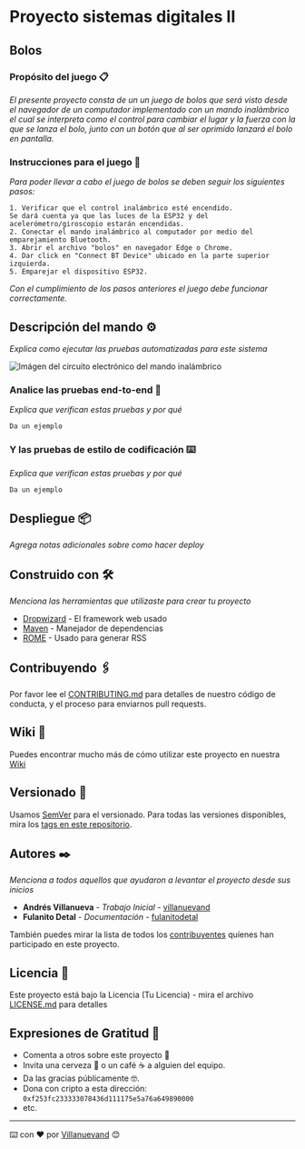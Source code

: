 # Proyecto sistemas digitales II

## Bolos

### Propósito del juego 📋

_El presente proyecto consta de un un juego de bolos que será visto desde el navegador de un computador implementado con un mando inalámbrico el cual se interpreta como el control para cambiar el lugar y la fuerza con la que se lanza el bolo, junto con un botón que al ser oprimido lanzará el bolo en pantalla._

### Instrucciones para el juego 🔧

_Para poder llevar a cabo el juego de bolos se deben seguir los siguientes pasos:_
```
1. Verificar que el control inalámbrico esté encendido. 
Se dará cuenta ya que las luces de la ESP32 y del acelerómetro/giroscopio estarán encendidas.
2. Conectar el mando inalámbrico al computador por medio del emparejamiento Bluetooth.
3. Abrir el archivo "bolos" en navegador Edge o Chrome.
4. Dar click en "Connect BT Device" ubicado en la parte superior izquierda.
5. Emparejar el dispositivo ESP32.
```

_Con el cumplimiento de los pasos anteriores el juego debe funcionar correctamente._

## Descripción del mando ⚙️

_Explica como ejecutar las pruebas automatizadas para este sistema_

![Imágen del circuito electrónico del mando inalámbrico](https://raw.githubusercontent.com/nataliagarciaparra/ProyectofinalSDII/master/assets/ImagenV1.png)

### Analice las pruebas end-to-end 🔩

_Explica que verifican estas pruebas y por qué_

```
Da un ejemplo
```

### Y las pruebas de estilo de codificación ⌨️

_Explica que verifican estas pruebas y por qué_

```
Da un ejemplo
```

## Despliegue 📦

_Agrega notas adicionales sobre como hacer deploy_

## Construido con 🛠️

_Menciona las herramientas que utilizaste para crear tu proyecto_

* [Dropwizard](http://www.dropwizard.io/1.0.2/docs/) - El framework web usado
* [Maven](https://maven.apache.org/) - Manejador de dependencias
* [ROME](https://rometools.github.io/rome/) - Usado para generar RSS

## Contribuyendo 🖇️

Por favor lee el [CONTRIBUTING.md](https://gist.github.com/villanuevand/xxxxxx) para detalles de nuestro código de conducta, y el proceso para enviarnos pull requests.

## Wiki 📖

Puedes encontrar mucho más de cómo utilizar este proyecto en nuestra [Wiki](https://github.com/tu/proyecto/wiki)

## Versionado 📌

Usamos [SemVer](http://semver.org/) para el versionado. Para todas las versiones disponibles, mira los [tags en este repositorio](https://github.com/tu/proyecto/tags).

## Autores ✒️

_Menciona a todos aquellos que ayudaron a levantar el proyecto desde sus inicios_

* **Andrés Villanueva** - *Trabajo Inicial* - [villanuevand](https://github.com/villanuevand)
* **Fulanito Detal** - *Documentación* - [fulanitodetal](#fulanito-de-tal)

También puedes mirar la lista de todos los [contribuyentes](https://github.com/your/project/contributors) quíenes han participado en este proyecto. 

## Licencia 📄

Este proyecto está bajo la Licencia (Tu Licencia) - mira el archivo [LICENSE.md](LICENSE.md) para detalles

## Expresiones de Gratitud 🎁

* Comenta a otros sobre este proyecto 📢
* Invita una cerveza 🍺 o un café ☕ a alguien del equipo. 
* Da las gracias públicamente 🤓.
* Dona con cripto a esta dirección: `0xf253fc233333078436d111175e5a76a649890000`
* etc.



---
⌨️ con ❤️ por [Villanuevand](https://github.com/Villanuevand) 😊
